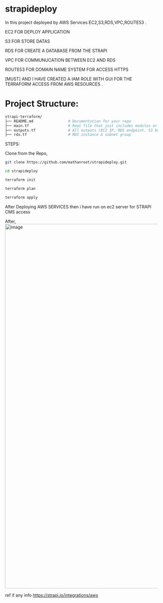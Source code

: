 # strapideploy

In this project deployed by AWS Services EC2,S3,RDS,VPC,ROUTE53 .

EC2 FOR DEPLOY APPLICATION

S3 FOR STORE DATAS

RDS FOR CREATE A DATABASE FROM THE STRAPI

VPC FOR COMMUNUCATION BETWEEN EC2 AND RDS

ROUTE53 FOR DOMAIN NAME SYSTEM FOR ACCESS HTTPS

[MUST] AND I HAVE CREATED A IAM ROLE WITH GUI FOR THE TERRAFORM ACCESS FROM AWS RESOURCES .

# Project Structure:

```bash
strapi-terraform/
├── README.md                # Documentation for your repo
├── main.tf                  # Root file that just includes modules or loads other .tf files included vpc,igw,subnets,routetable,security groupand ec2 and db configuration and installing strapi
├── outputs.tf               # All outputs (EC2 IP, RDS endpoint, S3 bucket name, etc.)
├── rds.tf                   # RDS instance & subnet group
```



  






STEPS:

Clone from the Repo,
```bash
git clone https://github.com/mathanroot/strapideploy.git

cd strapideploy
```

```bash
terraform init

terraform plan

terraform apply
```


After Deploying AWS SERVICES then i have run on ec2 server for STRAPI CMS access

After,
<img width="1920" height="1200" alt="image" src="https://github.com/user-attachments/assets/25d237c2-4e39-4eed-af6c-30c968b761b9" />


ref if any info https://strapi.io/integrations/aws
